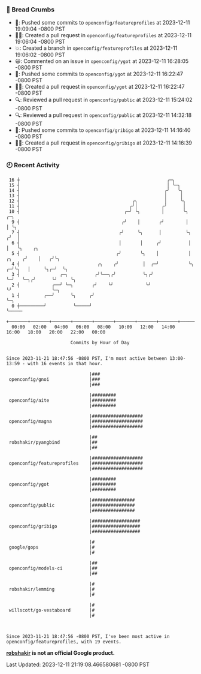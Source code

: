 ### 🍞 Bread Crumbs

 * 🚢: Pushed some commits to `openconfig/featureprofiles` at 2023-12-11 19:09:04 -0800 PST
 * ✍🏼: Created a pull request in `openconfig/featureprofiles` at 2023-12-11 19:06:04 -0800 PST
 * 💥: Created a branch in `openconfig/featureprofiles` at 2023-12-11 19:06:02 -0800 PST
 * 😃: Commented on an issue in `openconfig/ygot` at 2023-12-11 16:28:05 -0800 PST
 * 🚢: Pushed some commits to `openconfig/ygot` at 2023-12-11 16:22:47 -0800 PST
 * ✍🏼: Created a pull request in `openconfig/ygot` at 2023-12-11 16:22:47 -0800 PST
 * 🔍: Reviewed a pull request in  `openconfig/public` at 2023-12-11 15:24:02 -0800 PST
 * 🔍: Reviewed a pull request in  `openconfig/public` at 2023-12-11 14:32:18 -0800 PST
 * 🚢: Pushed some commits to `openconfig/gribigo` at 2023-12-11 14:16:40 -0800 PST
 * ✍🏼: Created a pull request in `openconfig/gribigo` at 2023-12-11 14:16:39 -0800 PST

### 🕘 Recent Activity
```
 16 ┼                                                       ╭─╮
 15 ┤                                                       │ ╰─╮
 14 ┤                                                      ╭╯   ╰╮
 13 ┤                                                      │     │
 12 ┤                                          ╭╮          │     ╰╮
 11 ┤                                         ╭╯│         ╭╯      │
 10 ┤                                       ╭─╯ ╰╮        │       ╰╮             ╭─╮
  9 ┤                                      ╭╯    │       ╭╯        │             │ ╰╮
  7 ┤                                     ╭╯     ╰╮      │         ╰╮           ╭╯  │
  6 ┤                                     │       │     ╭╯          │           │   ╰╮    ╭╮
  5 ┤                                    ╭╯       ╰╮    │           │    ╭╮    ╭╯    │   ╭╯╰╮
  4 ┤                             ╭╮    ╭╯         │  ╭─╯           ╰╮ ╭─╯╰╮   │     ╰╮╭─╯  ╰╮
  3 ┤               ╭─╮          ╭╯╰──╮╭╯          ╰╮╭╯              ╰─╯   ╰─╮╭╯      ╰╯     ╰╮
  2 ┤            ╭──╯ ╰─╮       ╭╯    ╰╯            ╰╯                       ╰╯               ╰─╮
  1 ┤         ╭──╯      ╰╮     ╭╯                                                               ╰─╮
  0 ┼─────────╯          ╰─────╯                                                                  ╰─────
    +───────+───────+───────+───────+───────+───────+───────+───────+───────+───────+───────+───────+────
  00:00   02:00   04:00   06:00   08:00   10:00   12:00   14:00   16:00   18:00   20:00   22:00   00:00   

						Commits by Hour of Day


Since 2023-11-21 18:47:56 -0800 PST, I'm most active between 13:00-13:59 - with 16 events in that hour.

```



```
                               |###
 openconfig/gnoi               |###
                               |###

                               |#########
 openconfig/aite               |#########
                               |#########

                               |###################
 openconfig/magna              |###################
                               |###################

                               |##
 robshakir/pyangbind           |##
                               |##

                               |###################
 openconfig/featureprofiles    |###################
                               |###################

                               |#########
 openconfig/ygot               |#########
                               |#########

                               |################
 openconfig/public             |################
                               |################

                               |##################
 openconfig/gribigo            |##################
                               |##################

                               |#
 google/gops                   |#
                               |#

                               |##
 openconfig/models-ci          |##
                               |##

                               |#
 robshakir/lemming             |#
                               |#

                               |#
 willscott/go-vestaboard       |#
                               |#



Since 2023-11-21 18:47:56 -0800 PST, I've been most active in openconfig/featureprofiles, with 19 events.

```
**[robshakir](mailto:robjs@google.com) is not an official Google product.**  


Last Updated: 2023-12-11 21:19:08.466580681 -0800 PST
